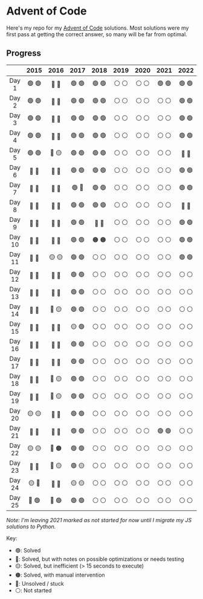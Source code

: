 # Advent of Code

Here's my repo for my [Advent of Code](https://adventofcode.com/) solutions. Most solutions were my first pass at getting the correct answer, so many will be far from optimal.

## Progress

|        | 2015  | 2016  | 2017  | 2018  | 2019  | 2020  | 2021  | 2022  |
| :----: | :---: | :---: | :---: | :---: | :---: | :---: | :---: | :---: |
| Day 1  | 🟢 🟢 | 🔵 🔵 | 🟢 🟢 | 🟢 🟢 | ⚪️ ⚪️ | ⚪️ ⚪️ | 🟢 🟢 | 🟢 🟢 |
| Day 2  | 🟢 🟢 | 🔵 🔵 | 🟢 🟢 | 🟢 🟢 | ⚪️ ⚪️ | ⚪️ ⚪️ | ⚪️ ⚪️ | 🟢 🟢 |
| Day 3  | 🟢 🟢 | 🔵 🔵 | 🟢 🟢 | 🟢 🟢 | ⚪️ ⚪️ | ⚪️ ⚪️ | ⚪️ ⚪️ | 🟢 🟢 |
| Day 4  | 🟢 🟢 | 🔵 🔵 | 🟢 🟢 | 🟢 🟢 | ⚪️ ⚪️ | ⚪️ ⚪️ | ⚪️ ⚪️ | 🟢 🟢 |
| Day 5  | 🟢 🟢 | 🔵 🟡 | 🟢 🟢 | 🟢 🟢 | ⚪️ ⚪️ | ⚪️ ⚪️ | ⚪️ ⚪️ | 🔵 🔵 |
| Day 6  | 🔵 🔵 | 🔵 🔵 | 🟢 🟢 | 🟢 🟢 | ⚪️ ⚪️ | ⚪️ ⚪️ | ⚪️ ⚪️ | 🟢 🟢 |
| Day 7  | 🔵 🔵 | 🔵 🔵 | 🟢 🔵 | 🟢 🟢 | ⚪️ ⚪️ | ⚪️ ⚪️ | ⚪️ ⚪️ | 🟢 🟢 |
| Day 8  | 🔵 🔵 | 🔵 🔵 | 🟢 🟢 | 🟢 🟢 | ⚪️ ⚪️ | ⚪️ ⚪️ | ⚪️ ⚪️ | 🔵 🔵 |
| Day 9  | 🔵 🔵 | 🔵 🔵 | 🟢 🟢 | 🔵 🔴 | ⚪️ ⚪️ | ⚪️ ⚪️ | ⚪️ ⚪️ | 🟢 🟢 |
| Day 10 | 🔵 🔵 | 🔵 🔵 | 🟢 🟢 | 🟠 🟠 | ⚪️ ⚪️ | ⚪️ ⚪️ | ⚪️ ⚪️ | 🟢 🟢 |
| Day 11 | 🔵 🔵 | 🟡 🟡 | 🟢 🟢 | ⚪️ ⚪️ | ⚪️ ⚪️ | ⚪️ ⚪️ | ⚪️ ⚪️ | 🟢 🟢 |
| Day 12 | 🔵 🔵 | 🔵 🔵 | 🟢 🟢 | ⚪️ ⚪️ | ⚪️ ⚪️ | ⚪️ ⚪️ | ⚪️ ⚪️ | ⚪️ ⚪️ |
| Day 13 | 🔵 🔵 | 🔵 🔵 | 🟢 🟢 | ⚪️ ⚪️ | ⚪️ ⚪️ | ⚪️ ⚪️ | ⚪️ ⚪️ | ⚪️ ⚪️ |
| Day 14 | 🔵 🔵 | 🔵 🟡 | 🟢 🟢 | ⚪️ ⚪️ | ⚪️ ⚪️ | ⚪️ ⚪️ | ⚪️ ⚪️ | ⚪️ ⚪️ |
| Day 15 | 🔵 🔵 | 🔵 🔵 | 🟡 🟢 | ⚪️ ⚪️ | ⚪️ ⚪️ | ⚪️ ⚪️ | ⚪️ ⚪️ | ⚪️ ⚪️ |
| Day 16 | 🔵 🔵 | 🔵 🔵 | 🟢 🟢 | ⚪️ ⚪️ | ⚪️ ⚪️ | ⚪️ ⚪️ | ⚪️ ⚪️ | ⚪️ ⚪️ |
| Day 17 | 🔵 🔵 | 🔵 🔵 | 🟢 🟢 | ⚪️ ⚪️ | ⚪️ ⚪️ | ⚪️ ⚪️ | ⚪️ ⚪️ | ⚪️ ⚪️ |
| Day 18 | 🔵 🔵 | 🔵 🟡 | 🟢 🟢 | ⚪️ ⚪️ | ⚪️ ⚪️ | ⚪️ ⚪️ | ⚪️ ⚪️ | ⚪️ ⚪️ |
| Day 19 | 🔵 🔵 | 🔵 🟡 | 🟢 🟢 | ⚪️ ⚪️ | ⚪️ ⚪️ | ⚪️ ⚪️ | ⚪️ ⚪️ | ⚪️ ⚪️ |
| Day 20 | 🟡 🟡 | 🔵 🔵 | 🟢 🟢 | ⚪️ ⚪️ | ⚪️ ⚪️ | ⚪️ ⚪️ | ⚪️ ⚪️ | ⚪️ ⚪️ |
| Day 21 | 🔵 🔵 | 🔵 🔵 | 🟢 🟢 | ⚪️ ⚪️ | ⚪️ ⚪️ | ⚪️ ⚪️ | 🟢 🟢 | ⚪️ ⚪️ |
| Day 22 | 🟡 🟡 | 🔵 🟠 | 🟢 🟢 | ⚪️ ⚪️ | ⚪️ ⚪️ | ⚪️ ⚪️ | ⚪️ ⚪️ | ⚪️ ⚪️ |
| Day 23 | 🔵 🔵 | 🔵 🟡 | 🟢 🟡 | ⚪️ ⚪️ | ⚪️ ⚪️ | ⚪️ ⚪️ | ⚪️ ⚪️ | ⚪️ ⚪️ |
| Day 24 | 🟡 🔵 | 🔵 🔵 | 🟡 🟡 | ⚪️ ⚪️ | ⚪️ ⚪️ | ⚪️ ⚪️ | ⚪️ ⚪️ | ⚪️ ⚪️ |
| Day 25 | 🔵 🟢 | 🔵 🟢 | 🟢 🟢 | ⚪️ ⚪️ | ⚪️ ⚪️ | ⚪️ ⚪️ | ⚪️ ⚪️ | ⚪️ ⚪️ |

*Note: I'm leaving 2021 marked as not started for now until I migrate my JS solutions to Python.*

Key:
- 🟢: Solved
- 🔵: Solved, but with notes on possible optimizations or needs testing
- 🟡: Solved, but inefficient (> 15 seconds to execute)
- 🟠: Solved, with manual intervention
- 🔴: Unsolved / stuck
- ⚪️: Not started
